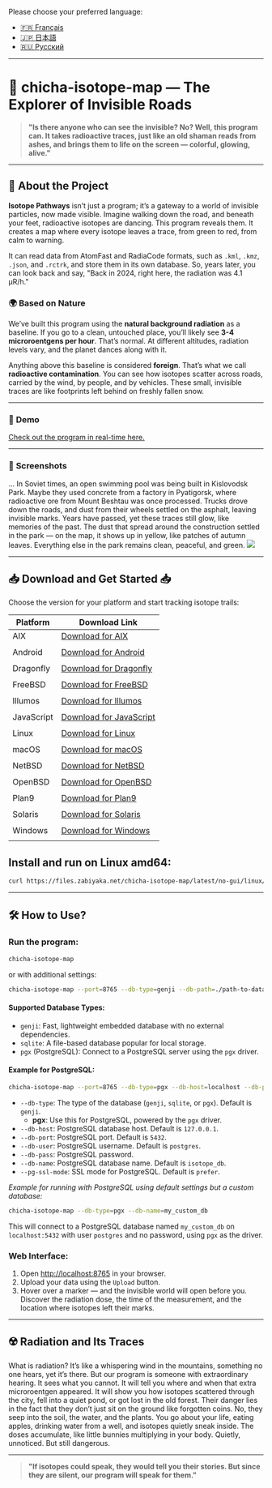 Please choose your preferred language:

- [🇫🇷 Français](/doc/README_FR.md)
- [🇯🇵 日本語](/doc/README_JP.md)
- [🇷🇺 Русский](/doc/README_RU.md)

---

# 🌌 **chicha-isotope-map** — The Explorer of Invisible Roads

> **"Is there anyone who can see the invisible? No? Well, this program can. It takes radioactive traces, just like an old shaman reads from ashes, and brings them to life on the screen — colorful, glowing, alive."**

---

## 📖 **About the Project**

**Isotope Pathways** isn’t just a program; it’s a gateway to a world of invisible particles, now made visible. Imagine walking down the road, and beneath your feet, radioactive isotopes are dancing. This program reveals them. It creates a map where every isotope leaves a trace, from green to red, from calm to warning.

It can read data from AtomFast and RadiaCode formats, such as `.kml`, `.kmz`, `.json`, and `.rctrk`, and store them in its own database. So, years later, you can look back and say, "Back in 2024, right here, the radiation was 4.1 µR/h."

### 🌍 **Based on Nature**

We’ve built this program using the **natural background radiation** as a baseline. If you go to a clean, untouched place, you’ll likely see **3-4 microroentgens per hour**. That’s normal. At different altitudes, radiation levels vary, and the planet dances along with it.

Anything above this baseline is considered **foreign**. That’s what we call **radioactive contamination**. You can see how isotopes scatter across roads, carried by the wind, by people, and by vehicles. These small, invisible traces are like footprints left behind on freshly fallen snow.

---

### 📸 **Demo**

<a href="https://jutsa.ru" target="_blank">Check out the program in real-time here.</a>

---

### 📸 **Screenshots**

... In Soviet times, an open swimming pool was being built in Kislovodsk Park. Maybe they used concrete from a factory in Pyatigorsk, where radioactive ore from Mount Beshtau was once processed. Trucks drove down the roads, and dust from their wheels settled on the asphalt, leaving invisible marks. Years have passed, yet these traces still glow, like memories of the past. The dust that spread around the construction settled in the park — on the map, it shows up in yellow, like patches of autumn leaves. Everything else in the park remains clean, peaceful, and green.
<img src="https://repository-images.githubusercontent.com/870016860/11fd6abc-fe8b-4cd8-95c2-df1c631c8762">

---

## 📥 **Download and Get Started** 📥

Choose the version for your platform and start tracking isotope trails:

| Platform   | Download Link                                                                                           |
|------------|--------------------------------------------------------------------------------------------------------|
| AIX        | [Download for AIX](http://files.zabiyaka.net/chicha-isotope-map/latest/no-gui/aix/)                      |
|                                                                                                                        |
| Android    | [Download for Android](http://files.zabiyaka.net/chicha-isotope-map/latest/no-gui/android/)               |
|                                                                                                                        |
| Dragonfly  | [Download for Dragonfly](http://files.zabiyaka.net/chicha-isotope-map/latest/no-gui/dragonfly/)           |
|                                                                                                                        |
| FreeBSD    | [Download for FreeBSD](http://files.zabiyaka.net/chicha-isotope-map/latest/no-gui/freebsd/)               |
|                                                                                                                        |
| Illumos    | [Download for Illumos](http://files.zabiyaka.net/chicha-isotope-map/latest/no-gui/illumos/)               |
|                                                                                                                        |
| JavaScript | [Download for JavaScript](http://files.zabiyaka.net/chicha-isotope-map/latest/no-gui/js/)                 |
|                                                                                                                        |
| Linux      | [Download for Linux](http://files.zabiyaka.net/chicha-isotope-map/latest/no-gui/linux/)                   |
|                                                                                                                        |
| macOS      | [Download for macOS](http://files.zabiyaka.net/chicha-isotope-map/latest/no-gui/mac/)                     |
|                                                                                                                        |
| NetBSD     | [Download for NetBSD](http://files.zabiyaka.net/chicha-isotope-map/latest/no-gui/netbsd/)                 |
|                                                                                                                        |
| OpenBSD    | [Download for OpenBSD](http://files.zabiyaka.net/chicha-isotope-map/latest/no-gui/openbsd/)               |
|                                                                                                                        |
| Plan9      | [Download for Plan9](http://files.zabiyaka.net/chicha-isotope-map/latest/no-gui/plan9/)                   |
|                                                                                                                        |
| Solaris    | [Download for Solaris](http://files.zabiyaka.net/chicha-isotope-map/latest/no-gui/solaris/)               |
|                                                                                                                        |
| Windows    | [Download for Windows](http://files.zabiyaka.net/chicha-isotope-map/latest/no-gui/windows/)               |
|                                                                                                                        |

## Install and run on Linux amd64:

```bash
curl https://files.zabiyaka.net/chicha-isotope-map/latest/no-gui/linux/amd64/chicha-isotope-map > /usr/local/bin/chicha-isotope-map; chmod +x /usr/local/bin/chicha-isotope-map; /usr/local/bin/chicha-isotope-map;
```

---

## 🛠 **How to Use?**

### Run the program:

```bash
chicha-isotope-map
```

or with additional settings:

```bash
chicha-isotope-map --port=8765 --db-type=genji --db-path=./path-to-database-file.8765.genji
```

#### Supported Database Types:
- `genji`: Fast, lightweight embedded database with no external dependencies.
- `sqlite`: A file-based database popular for local storage.
- `pgx` (PostgreSQL): Connect to a PostgreSQL server using the `pgx` driver.

#### Example for PostgreSQL:

```bash
chicha-isotope-map --port=8765 --db-type=pgx --db-host=localhost --db-port=5432 --db-user=postgres --db-pass=yourpassword --db-name=isotope_db --pg-ssl-mode=prefer
```

- `--db-type`: The type of the database (`genji`, `sqlite`, or `pgx`). Default is `genji`.
  - **pgx**: Use this for PostgreSQL, powered by the `pgx` driver.
- `--db-host`: PostgreSQL database host. Default is `127.0.0.1`.
- `--db-port`: PostgreSQL port. Default is `5432`.
- `--db-user`: PostgreSQL username. Default is `postgres`.
- `--db-pass`: PostgreSQL password.
- `--db-name`: PostgreSQL database name. Default is `isotope_db`.
- `--pg-ssl-mode`: SSL mode for PostgreSQL. Default is `prefer`.

_Example for running with PostgreSQL using default settings but a custom database:_

```bash
chicha-isotope-map --db-type=pgx --db-name=my_custom_db
```

This will connect to a PostgreSQL database named `my_custom_db` on `localhost:5432` with user `postgres` and no password, using `pgx` as the driver.



### Web Interface:

1. Open <a href="http://localhost:8765" target="new">http://localhost:8765</a> in your browser.
2. Upload your data using the `Upload` button.
3. Hover over a marker — and the invisible world will open before you. Discover the radiation dose, the time of the measurement, and the location where isotopes left their marks.

---

## ☢️ **Radiation and Its Traces**

What is radiation? It’s like a whispering wind in the mountains, something no one hears, yet it’s there. But our program is someone with extraordinary hearing. It sees what you cannot. It will tell you where and when that extra microroentgen appeared. It will show you how isotopes scattered through the city, fell into a quiet pond, or got lost in the old forest. Their danger lies in the fact that they don’t just sit on the ground like forgotten coins. No, they seep into the soil, the water, and the plants. You go about your life, eating apples, drinking water from a well, and isotopes quietly sneak inside. The doses accumulate, like little bunnies multiplying in your body. Quietly, unnoticed. But still dangerous.

---

> **"If isotopes could speak, they would tell you their stories. But since they are silent, our program will speak for them."**

